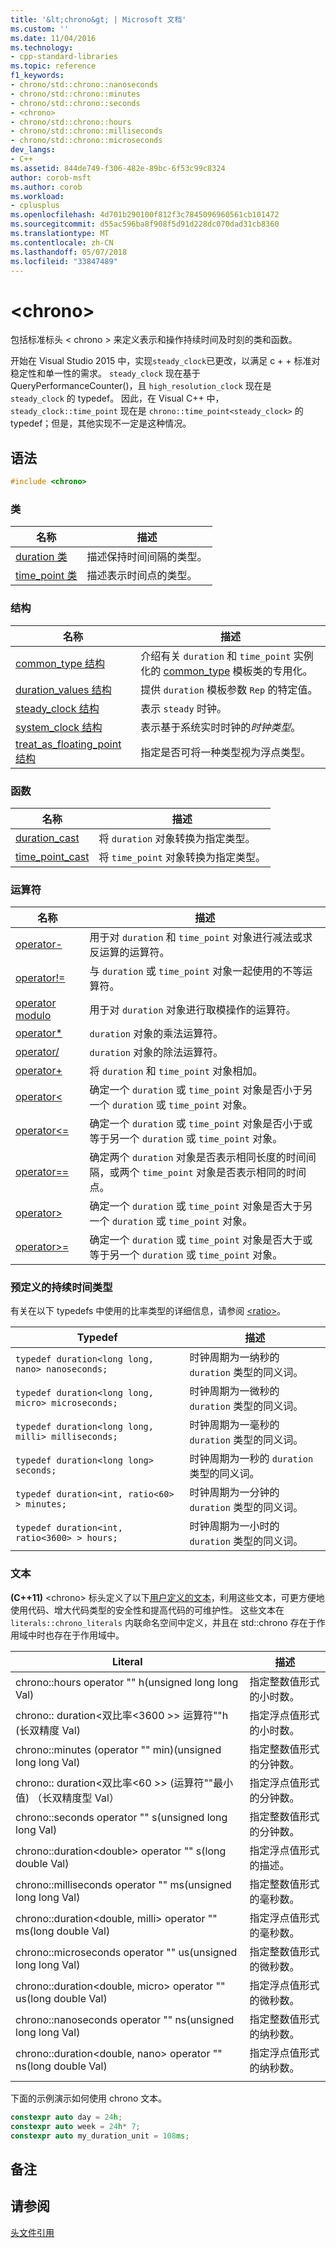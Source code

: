 ```yaml
---
title: '&lt;chrono&gt; | Microsoft 文档'
ms.custom: ''
ms.date: 11/04/2016
ms.technology:
- cpp-standard-libraries
ms.topic: reference
f1_keywords:
- chrono/std::chrono::nanoseconds
- chrono/std::chrono::minutes
- chrono/std::chrono::seconds
- <chrono>
- chrono/std::chrono::hours
- chrono/std::chrono::milliseconds
- chrono/std::chrono::microseconds
dev_langs:
- C++
ms.assetid: 844de749-f306-482e-89bc-6f53c99c8324
author: corob-msft
ms.author: corob
ms.workload:
- cplusplus
ms.openlocfilehash: 4d701b290100f812f3c7845096960561cb101472
ms.sourcegitcommit: d55ac596ba8f908f5d91d228dc070dad31cb8360
ms.translationtype: MT
ms.contentlocale: zh-CN
ms.lasthandoff: 05/07/2018
ms.locfileid: "33847489"
---
```

# <a name="ltchronogt"></a>&lt;chrono&gt;

包括标准标头 \< chrono > 来定义表示和操作持续时间及时刻的类和函数。

开始在 Visual Studio 2015 中，实现`steady_clock`已更改，以满足 c + + 标准对稳定性和单一性的需求。 `steady_clock` 现在基于 QueryPerformanceCounter()，且 `high_resolution_clock` 现在是 `steady_clock` 的 typedef。 因此，在 Visual C++ 中，`steady_clock::time_point` 现在是 `chrono::time_point<steady_clock>` 的 typedef；但是，其他实现不一定是这种情况。

## <a name="syntax"></a>语法

```cpp
#include <chrono>
```

### <a name="classes"></a>类

|名称|描述|
|----------|-----------------|
|[duration 类](../standard-library/duration-class.md)|描述保持时间间隔的类型。|
|[time_point 类](../standard-library/time-point-class.md)|描述表示时间点的类型。|

### <a name="structs"></a>结构

|名称|描述|
|----------|-----------------|
|[common_type 结构](../standard-library/common-type-structure.md)|介绍有关 `duration` 和 `time_point` 实例化的 [common_type](../standard-library/common-type-class.md) 模板类的专用化。|
|[duration_values 结构](../standard-library/duration-values-structure.md)|提供 `duration` 模板参数 `Rep` 的特定值。|
|[steady_clock 结构](../standard-library/steady-clock-struct.md)|表示 `steady` 时钟。|
|[system_clock 结构](../standard-library/system-clock-structure.md)|表示基于系统实时时钟的*时钟类型*。|
|[treat_as_floating_point 结构](../standard-library/treat-as-floating-point-structure.md)|指定是否可将一种类型视为浮点类型。|

### <a name="functions"></a>函数

|名称|描述|
|----------|-----------------|
|[duration_cast](../standard-library/chrono-functions.md#duration_cast)|将 `duration` 对象转换为指定类型。|
|[time_point_cast](../standard-library/chrono-functions.md#time_point_cast)|将 `time_point` 对象转换为指定类型。|

### <a name="operators"></a>运算符

|名称|描述|
|----------|-----------------|
|[operator-](../standard-library/chrono-operators.md#operator-)|用于对 `duration` 和 `time_point` 对象进行减法或求反运算的运算符。|
|[operator!=](../standard-library/chrono-operators.md#op_neq)|与 `duration` 或 `time_point` 对象一起使用的不等运算符。|
|[operator modulo](../standard-library/chrono-operators.md#op_modulo)|用于对 `duration` 对象进行取模操作的运算符。|
|[operator*](../standard-library/chrono-operators.md#op_star)|`duration` 对象的乘法运算符。|
|[operator/](../standard-library/chrono-operators.md#op_div)|`duration` 对象的除法运算符。|
|[operator+](../standard-library/chrono-operators.md#op_add)|将 `duration` 和 `time_point` 对象相加。|
|[operator&lt;](../standard-library/chrono-operators.md#op_lt)|确定一个 `duration` 或 `time_point` 对象是否小于另一个 `duration` 或 `time_point` 对象。|
|[operator&lt;=](../standard-library/chrono-operators.md#op_lt_eq)|确定一个 `duration` 或 `time_point` 对象是否小于或等于另一个 `duration` 或 `time_point` 对象。|
|[operator==](../standard-library/chrono-operators.md#op_eq_eq)|确定两个 `duration` 对象是否表示相同长度的时间间隔，或两个 `time_point` 对象是否表示相同的时间点。|
|[operator&gt;](../standard-library/chrono-operators.md#op_gt)|确定一个 `duration` 或 `time_point` 对象是否大于另一个 `duration` 或 `time_point` 对象。|
|[operator&gt;=](../standard-library/chrono-operators.md#op_gt_eq)|确定一个 `duration` 或 `time_point` 对象是否大于或等于另一个 `duration` 或 `time_point` 对象。|

### <a name="predefined-duration-types"></a>预定义的持续时间类型

有关在以下 typedefs 中使用的比率类型的详细信息，请参阅 [\<ratio>](../standard-library/ratio.md)。

|Typedef|描述|
|-------------|-----------------|
|`typedef duration<long long, nano> nanoseconds;`|时钟周期为一纳秒的 `duration` 类型的同义词。|
|`typedef duration<long long, micro> microseconds;`|时钟周期为一微秒的 `duration` 类型的同义词。|
|`typedef duration<long long, milli> milliseconds;`|时钟周期为一毫秒的 `duration` 类型的同义词。|
|`typedef duration<long long> seconds;`|时钟周期为一秒的 `duration` 类型的同义词。|
|`typedef duration<int, ratio<60> > minutes;`|时钟周期为一分钟的 `duration` 类型的同义词。|
|`typedef duration<int, ratio<3600> > hours;`|时钟周期为一小时的 `duration` 类型的同义词。|

### <a name="literals"></a>文本

**(C++11)** \<chrono> 标头定义了以下[用户定义的文本](../cpp/user-defined-literals-cpp.md)，利用这些文本，可更方便地使用代码、增大代码类型的安全性和提高代码的可维护性。 这些文本在 `literals::chrono_literals` 内联命名空间中定义，并且在 std::chrono 存在于作用域中时也存在于作用域中。

|Literal|描述|
|-------------|-----------------|
|chrono::hours operator "" h(unsigned long long Val)|指定整数值形式的小时数。|
|chrono:: duration\<双比率\<3600 >> 运算符""h (长双精度 Val)|指定浮点值形式的小时数。|
|chrono::minutes (operator "" min)(unsigned long long Val)|指定整数值形式的分钟数。|
|chrono:: duration\<双比率\<60 >> (运算符""最小值) （长双精度型 Val）|指定浮点值形式的分钟数。|
|chrono::seconds operator "" s(unsigned long long Val)|指定整数值形式的分钟数。|
|chrono::duration\<double> operator "" s(long double Val)|指定浮点值形式的描述。|
|chrono::milliseconds operator "" ms(unsigned long long Val)|指定整数值形式的毫秒数。|
|chrono::duration\<double, milli> operator "" ms(long double Val)|指定浮点值形式的毫秒数。|
|chrono::microseconds operator "" us(unsigned long long Val)|指定整数值形式的微秒数。|
|chrono::duration\<double, micro> operator "" us(long double Val)|指定浮点值形式的微秒数。|
|chrono::nanoseconds operator "" ns(unsigned long long Val)|指定整数值形式的纳秒数。|
|chrono::duration\<double, nano> operator "" ns(long double Val)|指定浮点值形式的纳秒数。|
|||

下面的示例演示如何使用 chrono 文本。

```cpp
constexpr auto day = 24h;
constexpr auto week = 24h* 7;
constexpr auto my_duration_unit = 108ms;
```

## <a name="remarks"></a>备注

## <a name="see-also"></a>请参阅

[头文件引用](../standard-library/cpp-standard-library-header-files.md)<br/>
